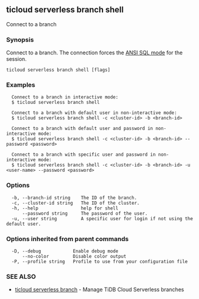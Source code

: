 ## ticloud serverless branch shell

Connect to a branch

### Synopsis

Connect to a branch. 
The connection forces the [ANSI SQL mode](https://dev.mysql.com/doc/refman/8.0/en/sql-mode.html#sqlmode_ansi) for the session.

```
ticloud serverless branch shell [flags]
```

### Examples

```
  Connect to a branch in interactive mode:
  $ ticloud serverless branch shell

  Connect to a branch with default user in non-interactive mode:
  $ ticloud serverless branch shell -c <cluster-id> -b <branch-id>

  Connect to a branch with default user and password in non-interactive mode:
  $ ticloud serverless branch shell -c <cluster-id> -b <branch-id> --password <password>

  Connect to a branch with specific user and password in non-interactive mode:
  $ ticloud serverless branch shell -c <cluster-id> -b <branch-id> -u <user-name> --password <password>
```

### Options

```
  -b, --branch-id string    The ID of the branch.
  -c, --cluster-id string   The ID of the cluster.
  -h, --help                help for shell
      --password string     The password of the user.
  -u, --user string         A specific user for login if not using the default user.
```

### Options inherited from parent commands

```
  -D, --debug            Enable debug mode
      --no-color         Disable color output
  -P, --profile string   Profile to use from your configuration file
```

### SEE ALSO

* [ticloud serverless branch](ticloud_serverless_branch.md)	 - Manage TiDB Cloud Serverless branches

